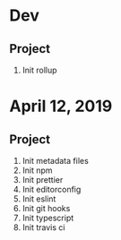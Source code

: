 # Dev

## Project

1. Init rollup

# April 12, 2019

## Project

1. Init metadata files
2. Init npm
3. Init prettier
4. Init editorconfig
5. Init eslint
6. Init git hooks
7. Init typescript
8. Init travis ci
